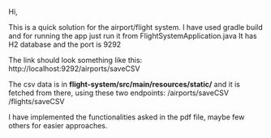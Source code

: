Hi,

This is a quick solution for the airport/flight system.
I have used gradle build and for running the app just run it from FlightSystemApplication.java
It has H2 database and the port is 9292

The link should look something like this:
http://localhost:9292/airports/saveCSV

The csv data is in **flight-system/src/main/resources/static/** and it is fetched from there, using these two endpoints:
/airports/saveCSV
/flights/saveCSV

I have implemented the functionalities asked in the pdf file, maybe few others for easier approaches.
